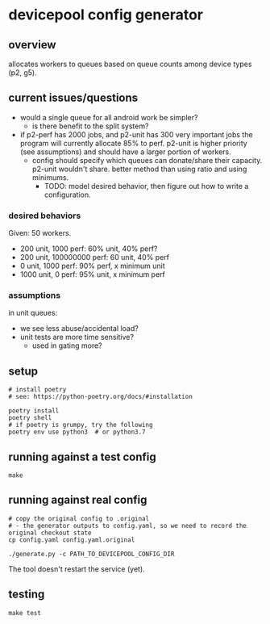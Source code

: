 # devicepool config generator

## overview

allocates workers to queues based on queue counts among device types (p2, g5).

## current issues/questions

- would a single queue for all android work be simpler?
  - is there benefit to the split system?
- if p2-perf has 2000 jobs, and p2-unit has 300 very important jobs the program will currently allocate 85% to perf. p2-unit is higher priority (see assumptions) and should have a larger portion of workers.
  - config should specify which queues can donate/share their capacity. p2-unit wouldn't share. better method than using ratio and using minimums.
    - TODO: model desired behavior, then figure out how to write a configuration.

### desired behaviors

Given: 50 workers.

- 200 unit, 1000 perf: 60% unit, 40% perf?
- 200 unit, 100000000 perf: 60 unit, 40% perf
- 0 unit, 1000 perf: 90% perf, x minimum unit
- 1000 unit, 0 perf: 95% unit, x minimum perf

### assumptions

in unit queues:
- we see less abuse/accidental load?
- unit tests are more time sensitive?
  - used in gating more?

## setup

```
# install poetry
# see: https://python-poetry.org/docs/#installation

poetry install
poetry shell
# if poetry is grumpy, try the following
poetry env use python3  # or python3.7
```

## running against a test config

```
make
```

## running against real config

```
# copy the original config to .original
# - the generator outputs to config.yaml, so we need to record the original checkout state
cp config.yaml config.yaml.original

./generate.py -c PATH_TO_DEVICEPOOL_CONFIG_DIR

```

The tool doesn't restart the service (yet).

## testing

```
make test
```